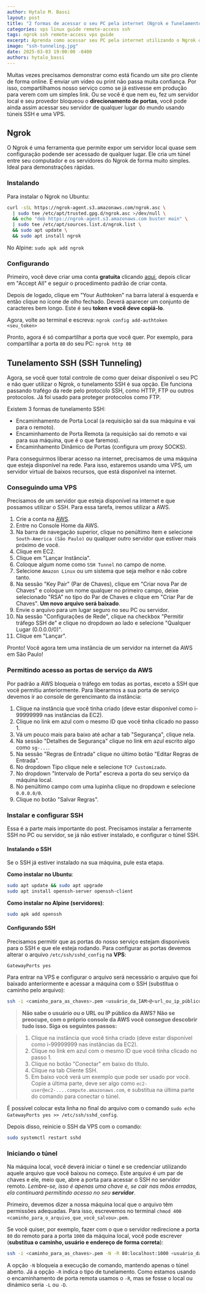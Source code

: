 ```yaml
---
author: Hytalo M. Bassi
layout: post
title: "2 formas de acessar o seu PC pela internet (Ngrok e Tunelamento SSH)"
categories: vps linux guide remote-access ssh
tags: ngrok ssh remote-access vps guide
excerpt: Aprenda como acessar seu PC pela internet utilizando o Ngrok ou túnel SSH com uma VPS. Veja como configurar ambas as ferramentas e melhorar o acesso remoto.
image: "ssh-tunneling.jpg"
date: 2025-03-03 19:00:00 -0400
authors: hytalo_bassi
---
```


Muitas vezes precisamos demonstrar como está ficando um site pro cliente de forma online. E enviar um vídeo ou print não passa muita confiança. Por isso, compartilhamos nosso serviço como se já estivesse em produção para verem com um simples link. Ou se você é que nem eu, fez um servidor local e seu provedor bloqueou o **direcionamento de portas**, você pode ainda assim acessar seu servidor de qualquer lugar do mundo usando túneis SSH e uma VPS.

## Ngrok

O Ngrok é uma ferramenta que permite expor um servidor local quase sem configuração podende ser acessado de qualquer lugar. Ele cria um túnel entre seu computador e os servidores do Ngrok de forma muito simples. Ideal para demonstrações rápidas.

### Instalando

Para instalar o Ngrok no Ubuntu:

```bash
curl -sSL https://ngrok-agent.s3.amazonaws.com/ngrok.asc \
  | sudo tee /etc/apt/trusted.gpg.d/ngrok.asc >/dev/null \
  && echo "deb https://ngrok-agent.s3.amazonaws.com buster main" \
  | sudo tee /etc/apt/sources.list.d/ngrok.list \
  && sudo apt update \
  && sudo apt install ngrok
```

No Alpine: `sudo apk add ngrok`

### Configurando

Primeiro, você deve criar uma conta **gratuita** clicando [aqui](https://dashboard.ngrok.com/signup), depois clicar em "Accept All" e seguir o procedimento padrão de criar conta.

Depois de logado, clique em "Your Authtoken" na barra lateral à esquerda e então clique no ícone de olho fechado. Deverá aparecer um conjunto de caracteres bem longo. Este é seu **token e você deve copiá-lo**.

Agora, volte ao terminal e escreva: `ngrok config add-authtoken <seu_token>`

Pronto, agora é só compartilhar a porta que você quer. Por exemplo, para compartilhar a porta `80` do seu PC:
`ngrok http 80`

## Tunelamento SSH (SSH Tunneling)

Agora, se você quer total controle de como quer deixar disponível o seu PC e não quer utilizar o Ngrok, o tunelamento SSH é sua opção. Ele funciona passando trafégo da rede pelo protocolo SSH, como HTTP, FTP ou outros protocolos. Já foi usado para proteger protocolos como FTP.

Existem 3 formas de tunelamento SSH:

- Encaminhamento de Porta Local (a requisição sai da sua máquina e vai para o remoto).
- Encaminhamento de Porta Remota (a requisição sai do remoto e vai para sua máquina, que é o que faremos).
- Encaminhamento Dinâmico de Portas (configura um proxy SOCKS).

Para conseguirmos liberar acesso na internet, precisamos de uma máquina que esteja disponível na rede. Para isso, estaremos usando uma VPS, um servidor virtual de baixos recursos, que está disponível na internet.

### Conseguindo uma VPS
 
Precisamos de um servidor que esteja disponível na internet e que possamos utilizar o SSH. Para essa tarefa, iremos utilizar a AWS.

1. Crie a conta na [AWS](https://signin.aws.amazon.com/signup?request_type=register).
2. Entre no Console Home da AWS.
3. Na barra de navegação superior, clique no penúltimo item e selecione `South-America (São Paulo)` ou qualquer outro servidor que estiver mais próximo de você.
4. Clique em EC2.
5. Clique em "Lançar Instância".
6. Coloque algum nome como `SSH Tunnel` no campo de nome.
7. Selecione `Amazon Linux` ou um sistema que seja melhor e não cobre tanto.
8. Na sessão "Key Pair" (Par de Chaves), clique em "Criar nova Par de Chaves" e coloque um nome qualquer no primeiro campo, deixe selecionado "RSA" no tipo do Par de Chaves e clique em "Criar Par de Chaves". **Um novo arquivo será baixado**.
9. Envie o arquivo para um lugar seguro no seu PC ou servidor.
10. Na sessão "Configurações de Rede", clique na checkbox "Permitir tráfego SSH de" e clique no dropdown ao lado e selecione "Qualquer Lugar (0.0.0.0/0)".
11. Clique em "Lançar".

Pronto! Você agora tem uma instância de um servidor na internet da AWS em São Paulo!

### Permitindo acesso as portas de serviço da AWS

Por padrão a AWS bloqueia o tráfego em todas as portas, exceto a SSH que você permitiu anteriormente. Para liberarmos a sua porta de serviço devemos ir ao console de gerencimanto da instância:

1. Clique na instância que você tinha criado (deve estar disponível como i-99999999 nas instâncias da EC2).
2. Clique no link em azul com o mesmo ID que você tinha clicado no passo 1.
3. Vá um pouco mais para baixo até achar a tab "Segurança", clique nela.
4. Na sessão "Detalhes de Segurança" clique no link em azul escrito algo como `sg-...`.
5. Na sessão "Regras de Entrada" clique no último botão "Editar Regras de Entrada".
6. No dropdown Tipo clique nele e selecione `TCP Customizado`.
8. No dropdown "Intervalo de Porta" escreva a porta do seu serviço da máquina local.
7. No penúltimo campo com uma lupinha clique no dropdown e selecione `0.0.0.0/0`.
8. Clique no botão "Salvar Regras".

### Instalar e configurar SSH

Essa é a parte mais importante do post. Precisamos instalar a ferramente SSH no PC ou servidor, se já não estiver instalado, e configurar o túnel SSH.

#### Instalando o SSH

Se o SSH já estiver instalado na sua máquina, pule esta etapa.

**Como instalar no Ubuntu**:

```bash
sudo apt update && sudo apt upgrade
sudo apt install openssh-server openssh-client
```

**Como instalar no Alpine (servidores)**:

```bash
sudo apk add openssh
```

#### Configurando SSH

Precisamos permitir que as portas do nosso serviço estejam disponíveis para o SSH e que ele esteja rodando. Para configurar as portas devemos alterar o arquivo `/etc/ssh/sshd_config` na **VPS**:

`GatewayPorts yes`

Para entrar na VPS e configurar o arquivo será necessário o arquivo que foi baixado anteriormente e acessar a máquina com o SSH (substitua o caminho pelo arquivo):

```bash
ssh -i <caminho_para_as_chaves>.pem <usuário_da_IAM>@<url_ou_ip_público_da_aws>
```

> **Não sabe o usuário ou o URL ou IP público da AWS? Não se preocupe, com o próprio console da AWS você consegue descobrir tudo isso. Siga os seguintes passos:**

> 1. Clique na instância que você tinha criado (deve estar disponível como i-99999999 nas instâncias da EC2).
> 2. Clique no link em azul com o mesmo ID que você tinha clicado no passo 1.
> 3. Clique no botão "Conectar" em baixo do título.
> 4. Clique na tab Cliente SSH.
> 5. Em baixo você verá um exemplo que pode ser usado por você. Copie a última parte, deve ser algo como `ec2-user@ec2-....compute.amazonaws.com`, e substitua na última parte do comando para conectar o túnel.

É possível colocar esta linha no final do arquivo com o comando `sudo echo GatewayPorts yes >> /etc/ssh/sshd_config`.

Depois disso, reinicie o SSH da VPS com o comando:

```bash
sudo systemctl restart sshd
```

### Iniciando o túnel

Na máquina local, você deverá iniciar o túnel e se credenciar utilizando aquele arquivo que você baixou no começo. Este arquivo é um par de chaves e ele, meio que, abre a porta para acessar o SSH no servidor remoto. *Lembre-se, isso é apenas uma chave e, se cair nas mãos erradas, ela continuará permitindo acesso no seu **servidor***.

Primeiro, devemos dizer a nossa máquina local que o arquivo têm permissões adequadas. Para isso, escrevemos no terminal `chmod 400 <caminho_para_o_arquivo_que_você_salvou>.pem`.

Se você quiser, por exemplo, fazer com o que o servidor redirecione a porta `80` do remoto para a porta `1000` da máquina local, você pode escrever (**substitua o caminho, usuário e endereço de forma correta**):

```bash
ssh -i <caminho_para_as_chaves>.pem -N -R 80:localhost:1000 <usuário_da_IAM>@<url_ou_ip_público_da_aws>
```

A opção `-N` bloqueia a execução de comando, mantendo apenas o túnel aberto. Já a opção `-R` indica o tipo de tunelamento. Como estamos usando o encaminhamento de porta remota usamos o `-R`, mas se fosse o local ou dinámico seria `-L` ou `-D`.


